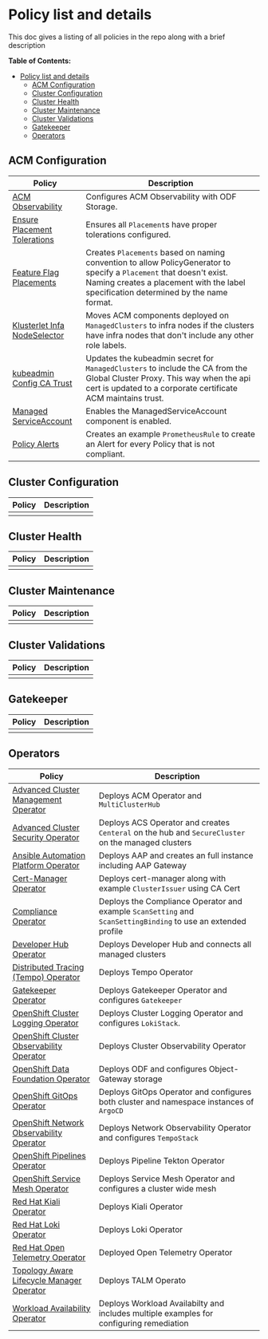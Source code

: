 # Policy list and details
This doc gives a listing of all policies in the repo along with a brief description

**Table of Contents:**
- [Policy list and details](#policy-list-and-details)
  - [ACM Configuration](#acm-configuration)
  - [Cluster Configuration](#cluster-configuration)
  - [Cluster Health](#cluster-health)
  - [Cluster Maintenance](#cluster-maintenance)
  - [Cluster Validations](#cluster-validations)
  - [Gatekeeper](#gatekeeper)
  - [Operators](#operators)


[//]: # (Editor notes)
[//]: # (All policies should be listed alphabetical and where possible the table | should be aligned with the header row)

## ACM Configuration
  | Policy                                                                            | Description   |
  |--------                                                                           |-------------  |
  | [ACM Observability](../policies/acm-configs/observability/)                       | Configures ACM Observability with ODF Storage. |
  | [Ensure Placement Tolerations](../policies/acm-configs/ensure-placement-toleration/) | Ensures all `Placement`s have proper tolerations configured. |
  | [Feature Flag Placements](../policies/acm-configs/feature-flags-placement/)       | Creates `Placements` based on naming convention to allow PolicyGenerator to specify a `Placement` that doesn't exist.  Naming creates a placement with the label specification determined by the name format. |
  | [Klusterlet Infa NodeSelector](../policies/acm-configs/klusterlet-infra/)         | Moves ACM components deployed on `ManagedClusters` to infra nodes if the clusters have infra nodes that don't include any other role labels. |
  | [kubeadmin Config CA Trust](../policies/acm-configs/kubeadmin-config-trustca/)    | Updates the kubeadmin secret for `ManagedClusters` to include the CA from the Global Cluster Proxy.  This way when the api cert is updated to a corporate certificate ACM maintains trust. |
  | [Managed ServiceAccount](../policies/acm-configs/managedserviceaccount/)          | Enables the ManagedServiceAccount component is enabled. |
  | [Policy Alerts](../policies/acm-configs/policy-alerts/)                           | Creates an example `PrometheusRule` to create an Alert for every Policy that is not compliant. |


## Cluster Configuration
  | Policy                                                                            | Description   |
  |--------                                                                           |-------------  |
  | [](../policies)                    |  |

## Cluster Health
  | Policy                                                                            | Description   |
  |--------                                                                           |-------------  |
  | [](../policies)                    |  |

## Cluster Maintenance
  | Policy                                                                            | Description   |
  |--------                                                                           |-------------  |
  | [](../policies)                    |  |

## Cluster Validations
  | Policy                                                                            | Description   |
  |--------                                                                           |-------------  |
  | [](../policies)                    |  |

## Gatekeeper
  | Policy                                                                            | Description   |
  |--------                                                                           |-------------  |
  | [](../policies)                    |  |

## Operators
  | Policy                                                                            | Description   |
  |--------                                                                           |-------------  |
  | [Advanced Cluster Management Operator](../policies/operators/acm/)                | Deploys ACM Operator and `MultiClusterHub` |
  | [Advanced Cluster Security Operator](../policies/operators/acs/)                  | Deploys ACS Operator and creates `Centeral` on the hub and `SecureCluster` on the managed clusters |
  | [Ansible Automation Platform Operator](../policies/operators/ansible-automation-platform/) | Deploys AAP and creates an full instance including AAP Gateway |
  | [Cert-Manager Operator](../policies/operators/cert-manager/)                      | Deploys cert-manager along with example `ClusterIssuer` using CA Cert |
  | [Compliance Operator](../policies/operators/compliance-operator/)                 | Deploys the Compliance Operator and example `ScanSetting` and `ScanSettingBinding` to use an extended profile |
  | [Developer Hub Operator](../policies/operators/developer-hub/)                    | Deploys Developer Hub and connects all managed clusters |
  | [Distributed Tracing (Tempo) Operator](../policies/operators/tempo/)              | Deploys Tempo Operator |
  | [Gatekeeper Operator](../policies/operators/gatekeeper/)                          | Deploys Gatekeeper Operator and configures `Gatekeeper` |
  | [OpenShift Cluster Logging Operator](../policies/operators/cluster-logging/)      | Deploys Cluster Logging Operator and configures `LokiStack`. |
  | [OpenShift Cluster Observability Operator](../policies/operators/)                | Deploys Cluster Observability Operator |
  | [OpenShift Data Foundation Operator](../policies/operators/data-foundation/)      | Deploys ODF and configures Object-Gateway storage |
  | [OpenShift GitOps Operator](../policies/operators/gitops/)                        | Deploys GitOps Operator and configures both cluster and namespace instances of `ArgoCD` |
  | [OpenShift Network Observability Operator](../policies/operators/network-observability/) | Deploys Network Observability Operator and configures `TempoStack` |
  | [OpenShift Pipelines Operator](../policies/operators/tekton/)                     | Deploys Pipeline Tekton Operator |
  | [OpenShift Service Mesh Operator](../policies/operators/servicemesh/)             | Deploys Service Mesh Operator and configures a cluster wide mesh |
  | [Red Hat Kiali Operator](../policies/operators/kiali/)                            | Deploys Kiali Operator |
  | [Red Hat Loki Operator](../policies/operators/loki/)                              | Deploys Loki Operator |
  | [Red Hat Open Telemetry Operator](../policies/operators/opentelemetry/)           | Deployed Open Telemetry Operator |
  | [Topology Aware Lifecycle Manager Operator](../policies/operators/talm/)          | Deploys TALM Operato |
  | [Workload Availability Operator](../policies/operators/workload-availability/)    | Deploys Workload Availabilty and includes multiple examples for configuring remediation |


[//]: # (Example Table layout)
[//]: # (  | Policy                                                                            | Description   |  )
[//]: # (  |--------                                                                           |-------------  |  )
